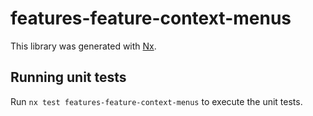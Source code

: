 # features-feature-context-menus

This library was generated with [Nx](https://nx.dev).

## Running unit tests

Run `nx test features-feature-context-menus` to execute the unit tests.
